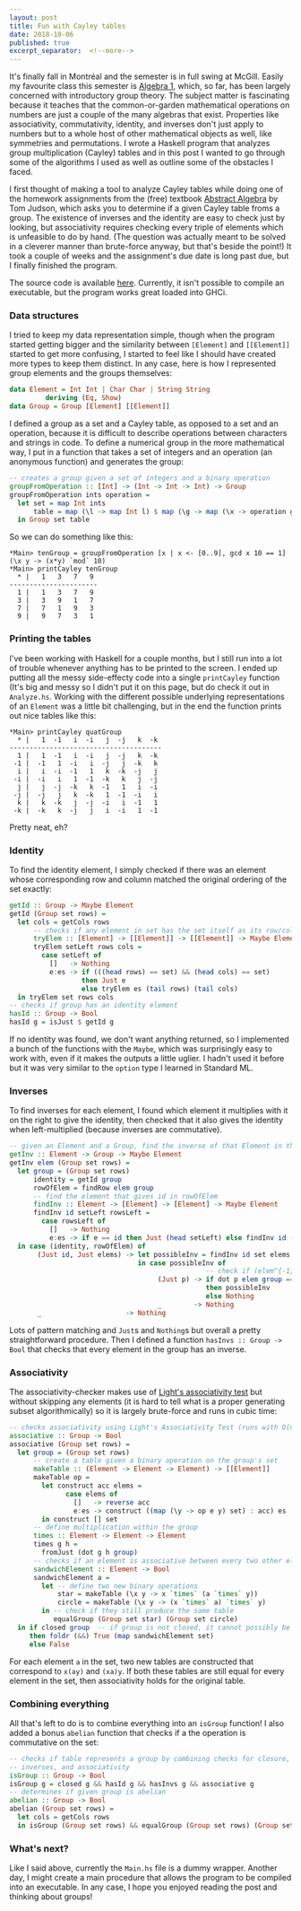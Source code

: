 ```yaml
---
layout: post
title: Fun with Cayley tables
date: 2018-10-06
published: true
excerpt_separator:  <!--more-->
---
```

It's finally fall in Montréal and the semester is in full swing at McGill. Easily my favourite class this semester is [Algebra 1](https://www.mcgill.ca/study/2018-2019/courses/math-235), which, so far, has been largely concerned with introductory group theory. The subject matter is fascinating because it teaches that the common-or-garden mathematical operations on numbers are just a couple of the many algebras that exist. Properties like associativity, commutativity, identity, and inverses don't just apply to numbers but to a whole host of other mathematical objects as well, like symmetries and permutations. I wrote a Haskell program that analyzes group multiplication (Cayley) tables and in this post I wanted to go through some of the algorithms I used as well as outline some of the obstacles I faced.  

<!--more-->
I first thought of making a tool to analyze Cayley tables while doing one of the homework assignments from the (free) textbook [Abstract Algebra](http://abstract.ups.edu) by Tom Judson, which asks you to determine if a given Cayley table froms a group. The existence of inverses and the identity are easy to check just by looking, but associativity requires checking every triple of elements which is unfeasible to do by hand. (The question was actually meant to be solved in a cleverer manner than brute-force anyway, but that's beside the point!) It took a couple of weeks and the assignment's due date is long past due, but I finally finished the program.  

The source code is available [here](https://github.com/marcelgoh/misc-programs/tree/master/haskell/Cayley). Currently, it isn't possible to compile an executable, but the program works great loaded into GHCi.
### Data structures
I tried to keep my data representation simple, though when the program started getting bigger and the similarity between `[Element]` and `[[Element]]` started to get more confusing, I started to feel like I should have created more types to keep them distinct. In any case, here is how I represented group elements and the groups themselves:
```haskell
data Element = Int Int | Char Char | String String
         deriving (Eq, Show)
data Group = Group [Element] [[Element]]
```
I defined a group as a set and a Cayley table, as opposed to a set and an operation, because it is difficult to describe operations between characters and strings in code. To define a numerical group in the more mathematical way, I put in a function that takes a set of integers and an operation (an anonymous function) and generates the group:
```haskell
-- creates a group given a set of integers and a binary operation
groupFromOperation :: [Int] -> (Int -> Int -> Int) -> Group
groupFromOperation ints operation =
  let set = map Int ints
      table = map (\l -> map Int l) $ map (\g -> map (\x -> operation g x) ints) ints
  in Group set table
```
So we can do something like this:
```
*Main> tenGroup = groupFromOperation [x | x <- [0..9], gcd x 10 == 1] (\x y -> (x*y) `mod` 10)
*Main> printCayley tenGroup
  * |   1   3   7   9
----------------------
  1 |   1   3   7   9
  3 |   3   9   1   7
  7 |   7   1   9   3
  9 |   9   7   3   1
```

### Printing the tables
I've been working with Haskell for a couple months, but I still run into a lot of trouble whenever anything has to be printed to the screen. I ended up putting all the messy side-effecty code into a single `printCayley` function (It's big and messy so I didn't put it on this page, but do check it out in `Analyze.hs`. Working with the different possible underlying representations of an `Element` was a little bit challenging, but in the end the function prints out nice tables like this:
```
*Main> printCayley quatGroup
  * |   1  -1   i  -i   j  -j   k  -k
--------------------------------------
  1 |   1  -1   i  -i   j  -j   k  -k
 -1 |  -1   1  -i   i  -j   j  -k   k
  i |   i  -i  -1   1   k  -k  -j   j
 -i |  -i   i   1  -1  -k   k   j  -j
  j |   j  -j  -k   k  -1   1   i  -i
 -j |  -j   j   k  -k   1  -1  -i   i
  k |   k  -k   j  -j  -i   i  -1   1
 -k |  -k   k  -j   j   i  -i   1  -1
 ```
Pretty neat, eh?

### Identity
To find the identity element, I simply checked if there was an element whose corresponding row and column matched the original ordering of the set exactly:
```haskell
getId :: Group -> Maybe Element
getId (Group set rows) =
  let cols = getCols rows
      -- checks if any element in set has the set itself as its row/col
      tryElem :: [Element] -> [[Element]] -> [[Element]] -> Maybe Element
      tryElem setLeft rows cols =
        case setLeft of
          []   -> Nothing
          e:es -> if (((head rows) == set) && (head cols) == set)
                  then Just e
                  else tryElem es (tail rows) (tail cols)
  in tryElem set rows cols
-- checks if group has an identity element
hasId :: Group -> Bool
hasId g = isJust $ getId g
```
If no identity was found, we don't want anything returned, so I implemented a bunch of the functions with the `Maybe`, which was surprisingly easy to work with, even if it makes the outputs a little uglier. I hadn't used it before but it was very similar to the `option` type I learned in Standard ML.

### Inverses
To find inverses for each element, I found which element it multiplies with it on the right to give the identity, then checked that it also gives the identity when left-multiplied (because inverses are commutative).
```haskell
-- given an Element and a Group, find the inverse of that Element in the Group
getInv :: Element -> Group -> Maybe Element
getInv elem (Group set rows) =
  let group = (Group set rows)
      identity = getId group
      rowOfElem = findRow elem group
      -- find the element that gives id in rowOfElem
      findInv :: Element -> [Element] -> [Element] -> Maybe Element
      findInv id setLeft rowsLeft =
        case rowsLeft of
          []   -> Nothing
          e:es -> if e == id then Just (head setLeft) else findInv id (tail setLeft) es
  in case (identity, rowOfElem) of
       (Just id, Just elems) -> let possibleInv = findInv id set elems
                                in case possibleInv of
                                                 -- check if (elem^{-1}*elem = id) as well
                                     (Just p) -> if dot p elem group == identity
                                                 then possibleInv
                                                 else Nothing
                                     _        -> Nothing
       _                     -> Nothing
```
Lots of pattern matching and `Just`s and `Nothing`s but overall a pretty straightforward procedure. Then I defined a function `hasInvs :: Group -> Bool` that checks that every element in the group has an inverse.

### Associativity
The associativity-checker makes use of [Light's associativity test](https://en.wikipedia.org/wiki/Light%27s_associativity_test) but without skipping any elements (it is hard to tell what is a proper generating subset algorithmically) so it is largely brute-force and runs in cubic time:
```haskell
-- checks associativity using Light's Associativity Test (runs with O(n^3))
associative :: Group -> Bool
associative (Group set rows) =
  let group = (Group set rows)
      -- create a table given a binary operation on the group's set
      makeTable :: (Element -> Element -> Element) -> [[Element]]
      makeTable op =
        let construct acc elems =
              case elems of
                []   -> reverse acc
                e:es -> construct ((map (\y -> op e y) set) : acc) es
        in construct [] set
      -- define multiplication within the group
      times :: Element -> Element -> Element
      times g h =
        fromJust (dot g h group)
      -- checks if an element is associative between every two other elements in the group
      sandwichElement :: Element -> Bool
      sandwichElement a =
        let -- define two new binary operations
            star = makeTable (\x y -> x `times` (a `times` y))
            circle = makeTable (\x y -> (x `times` a) `times` y)
        in -- check if they still produce the same table
           equalGroup (Group set star) (Group set circle)
  in if closed group  -- if group is not closed, it cannot possibly be associative
     then foldr (&&) True (map sandwichElement set)
     else False
```
For each element `a` in the set, two new tables are constructed that correspond to `x(ay)` and `(xa)y`. If both these tables are still equal for every element in the set, then associativity holds for the original table.
### Combining everything
All that's left to do is to combine everything into an `isGroup` function! I also added a bonus `abelian` function that checks if a the operation is commutative on the set:
```haskell
-- checks if table represents a group by combining checks for closure, identity,
-- inverses, and associativity
isGroup :: Group -> Bool
isGroup g = closed g && hasId g && hasInvs g && associative g
-- determines if given group is abelian
abelian :: Group -> Bool
abelian (Group set rows) =
  let cols = getCols rows
  in isGroup (Group set rows) && equalGroup (Group set rows) (Group set cols)
```
### What's next?
Like I said above, currently the `Main.hs` file is a dummy wrapper. Another day, I might create a main procedure that allows the program to be compiled into an executable. In any case, I hope you enjoyed reading the post and thinking about groups!